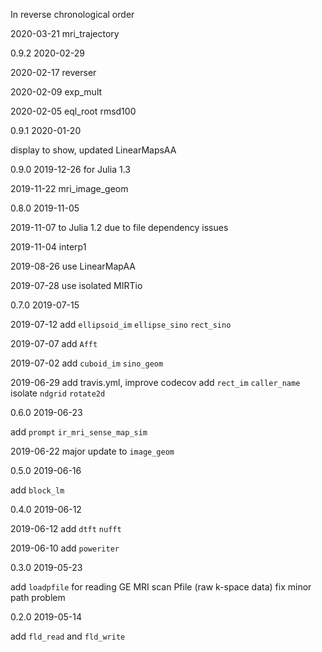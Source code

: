 In reverse chronological order

2020-03-21
mri_trajectory

0.9.2 2020-02-29

2020-02-17
reverser

2020-02-09
exp_mult

2020-02-05
eql_root rmsd100

0.9.1 2020-01-20

display to show, updated LinearMapsAA

0.9.0 2019-12-26 for Julia 1.3

2019-11-22
mri_image_geom

0.8.0 2019-11-05

2019-11-07
to Julia 1.2 due to file dependency issues

2019-11-04
interp1

2019-08-26
use LinearMapAA

2019-07-28
use isolated MIRTio

0.7.0 2019-07-15

2019-07-12
add `ellipsoid_im` `ellipse_sino` `rect_sino`

2019-07-07
add `Afft`

2019-07-02
add `cuboid_im` `sino_geom`

2019-06-29
add travis.yml, improve codecov
add `rect_im` `caller_name`
isolate `ndgrid` `rotate2d`

0.6.0 2019-06-23

add `prompt` `ir_mri_sense_map_sim`

2019-06-22
major update to `image_geom`

0.5.0 2019-06-16

add `block_lm`

0.4.0 2019-06-12

2019-06-12
add `dtft` `nufft`

2019-06-10
add `poweriter`

0.3.0 2019-05-23

add `loadpfile` for reading GE MRI scan Pfile (raw k-space data)
fix minor path problem

0.2.0 2019-05-14

add `fld_read` and `fld_write`
